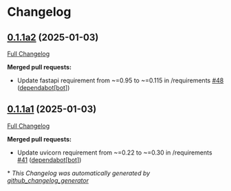 # Changelog

## [0.1.1a2](https://github.com/OpenVoiceOS/ovos-tts-server/tree/0.1.1a2) (2025-01-03)

[Full Changelog](https://github.com/OpenVoiceOS/ovos-tts-server/compare/0.1.1a1...0.1.1a2)

**Merged pull requests:**

- Update fastapi requirement from ~=0.95 to ~=0.115 in /requirements [\#48](https://github.com/OpenVoiceOS/ovos-tts-server/pull/48) ([dependabot[bot]](https://github.com/apps/dependabot))

## [0.1.1a1](https://github.com/OpenVoiceOS/ovos-tts-server/tree/0.1.1a1) (2025-01-03)

[Full Changelog](https://github.com/OpenVoiceOS/ovos-tts-server/compare/0.1.0...0.1.1a1)

**Merged pull requests:**

- Update uvicorn requirement from ~=0.22 to ~=0.30 in /requirements [\#41](https://github.com/OpenVoiceOS/ovos-tts-server/pull/41) ([dependabot[bot]](https://github.com/apps/dependabot))



\* *This Changelog was automatically generated by [github_changelog_generator](https://github.com/github-changelog-generator/github-changelog-generator)*
